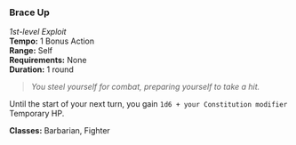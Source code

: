 ### Brace Up
*1st-level Exploit*  
**Tempo:** 1 Bonus Action  
**Range:** Self  
**Requirements:** None  
**Duration:** 1 round  

> *You steel yourself for combat, preparing yourself to take a hit.*

Until the start of your next turn, you gain `1d6 + your Constitution modifier` Temporary HP.

**Classes:** Barbarian, Fighter